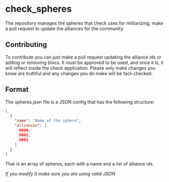 # check_spheres
The repository manages the spheres that check uses for militarizing, make a pull request to update the alliances for the community.

## Contributing

To contribute you can just make a pull request updating the alliance ids or adding or removing blocs. It must be approved to be used, and once it is, it will reflect inside the check application. Please only make changes you know are truthful and any changes you do make will be fact-checked.

## Format

The spheres.json file is a JSON config that has the following structure:

```json
[
  {
    "name": "Name of the sphere",
    "alliances": [
      0000,
      0001,
      0002
    ]
  }
]

```

That is an array of spheres, each with a name and a list of alliance ids.

*If you modify it make sure you are using valid JSON*

